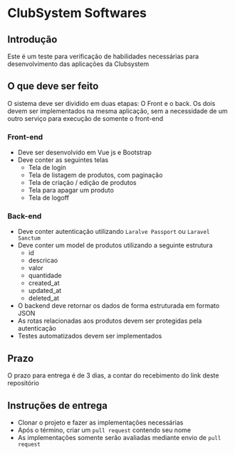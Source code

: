 # ClubSystem Softwares

## Introdução
Este é um teste para verificação de habilidades necessárias para desenvolvimento das aplicações da Clubsystem

## O que deve ser feito
O sistema deve ser dividido em duas etapas: O Front e o back. Os dois devem ser implementados na mesma aplicação, sem a necessidade de um outro serviço para execução de somente o front-end

### Front-end
* Deve ser desenvolvido em Vue js e Bootstrap
* Deve conter as seguintes telas
  * Tela de login
  * Tela de listagem de produtos, com paginação
  * Tela de criação / edição de produtos
  * Tela para apagar um produto
  * Tela de logoff

### Back-end
* Deve conter autenticação utilizando `Laralve Passport` ou `Laravel Sanctum`
* Deve conter um model de produtos utilizando a seguinte estrutura
  * id
  * descricao
  * valor
  * quantidade
  * created_at
  * updated_at
  * deleted_at
* O backend deve retornar os dados de forma estruturada em formato JSON
* As rotas relacionadas aos produtos devem ser protegidas pela autenticação
* Testes automatizados devem ser implementados

## Prazo
O prazo para entrega é de 3 dias, a contar do recebimento do link deste repositório

## Instruções de entrega
* Clonar o projeto e fazer as implementações necessárias
* Após o término, criar um `pull request` contendo seu nome
* As implementações somente serão avaliadas mediante envio de `pull request`

